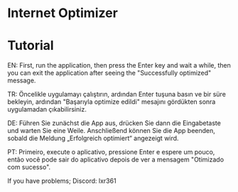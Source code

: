 # Internet Optimizer

# Tutorial

EN:
First, run the application, then press the Enter key and wait a while, then you can exit the application after seeing the "Successfully optimized" message.

TR:
Öncelikle uygulamayı çalıştırın, ardından Enter tuşuna basın ve bir süre bekleyin, ardından "Başarıyla optimize edildi" mesajını gördükten sonra uygulamadan çıkabilirsiniz.

DE:
Führen Sie zunächst die App aus, drücken Sie dann die Eingabetaste und warten Sie eine Weile. Anschließend können Sie die App beenden, sobald die Meldung „Erfolgreich optimiert“ angezeigt wird.

PT:
Primeiro, execute o aplicativo, pressione Enter e espere um pouco, então você pode sair do aplicativo depois de ver a mensagem "Otimizado com sucesso".

If you have problems;
Discord: lxr361
